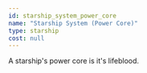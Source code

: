 ```yaml
---
id: starship_system_power_core
name: "Starship System (Power Core)"
type: starship
cost: null
---
```


A starship's power core is it's lifeblood.
